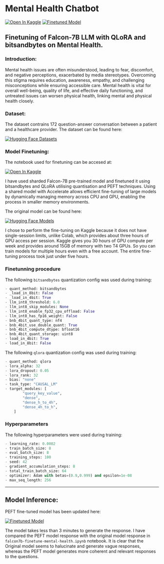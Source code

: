 # Mental Health Chatbot

[![Open In Kaggle](https://kaggle.com/static/images/open-in-kaggle.svg)](https://www.kaggle.com/code/prayashdash/falcon7b-finetune-mental-health)
[![Finetuned Model](https://img.shields.io/badge/Hugging%20Face-Models-orange?logo=huggingface)](https://huggingface.co/greenmantis/falcon-7b-sharded-bf16-finetuned-mental-health-conv)

## Finetuning of Falcon-7B LLM with QLoRA and bitsandbytes on Mental Health.

### Introduction:
Mental health issues are often misunderstood, leading to fear, discomfort, and negative perceptions, exacerbated by media stereotypes. Overcoming this stigma requires education, awareness, empathy, and challenging misconceptions while ensuring accessible care. Mental health is vital for overall well-being, quality of life, and effective daily functioning, and untreated issues can worsen physical health, linking mental and physical health closely.


### Dataset:
The dataset contrains 172 question-answer conversation between a patient and a healthcare provider. The dataset can be found here:

[![Hugging Face Datasets](https://img.shields.io/badge/Hugging%20Face-Datasets-orange?logo=huggingface)](https://huggingface.co/datasets/heliosbrahma/mental_health_chatbot_dataset)


### Model Finetuning:

The notebook used for finetuning can be accesed at:

[![Open In Kaggle](https://kaggle.com/static/images/open-in-kaggle.svg)](https://www.kaggle.com/code/prayashdash/falcon7b-finetune-mental-health)


I have used sharded Falcon-7B pre-trained model and finetuned it using bitsandbytes and QLoRA utilising quantisation and PEFT techniques. Using a shared model with Accelerate allows efficient fine-tuning of large models by dynamically managing memory across CPU and GPU, enabling the process in smaller memory environments.

The original model can be found here:

[![Hugging Face Models](https://img.shields.io/badge/Hugging%20Face-Models-orange?logo=huggingface)](https://huggingface.co/ybelkada/falcon-7b-sharded-bf16)


I chose to perform the fine-tuning on Kaggle because it does not have single-session limits, unlike Colab, which provides about three hours of GPU access per session. Kaggle gives you 30 hours of GPU compute per week and provides around 15GB of memory with two T4 GPUs. So you can train models for multiple hours even with a free account. The entire fine-tuning process took just under five hours.


### Finetunning procedure

The following `bitsandbytes` quantization config was used during training:
```python
- quant_method: bitsandbytes
- _load_in_8bit: False
- _load_in_4bit: True
- llm_int8_threshold: 6.0
- llm_int8_skip_modules: None
- llm_int8_enable_fp32_cpu_offload: False
- llm_int8_has_fp16_weight: False
- bnb_4bit_quant_type: nf4
- bnb_4bit_use_double_quant: True
- bnb_4bit_compute_dtype: bfloat16
- bnb_4bit_quant_storage: uint8
- load_in_4bit: True
- load_in_8bit: False
```

The following `qlora` quantization config was used during training:
```python
- quant_method: qlora
- lora_alpha: 32
- lora_dropout: 0.05
- lora_rank: 32
- bias: "none"
- task_type: "CAUSAL_LM"
- target_modules: [
        "query_key_value",
        "dense",
        "dense_h_to_4h",
        "dense_4h_to_h",
    ]
```
### Hyperparameters

The following hyperparameters were used during training:
```python
- learning_rate: 0.0002
- train_batch_size: 8
- eval_batch_size: 8
- training_steps: 100
- seed: 42
- gradient_accumulation_steps: 8
- total_train_batch_size: 64
- optimizer: Adam with betas=(0.9,0.999) and epsilon=1e-08
- max_seq_length: 256
```

---

## Model Inference:
PEFT fine-tuned model has been updated here:

[![Finetuned Model](https://img.shields.io/badge/Hugging%20Face-Models-orange?logo=huggingface)](https://huggingface.co/greenmantis/falcon-7b-sharded-bf16-finetuned-mental-health-conv)
<br>

The model takes less than 3 minutes to generate the response. I have compared the PEFT model response with the original model response in `falcon7b-finetune-mental-health.ipynb` notebook. It is clear that the Original model seems to halucinate and generate vague responses, whereas the PEFT model generates more coherent and relevant responses to the questions.
